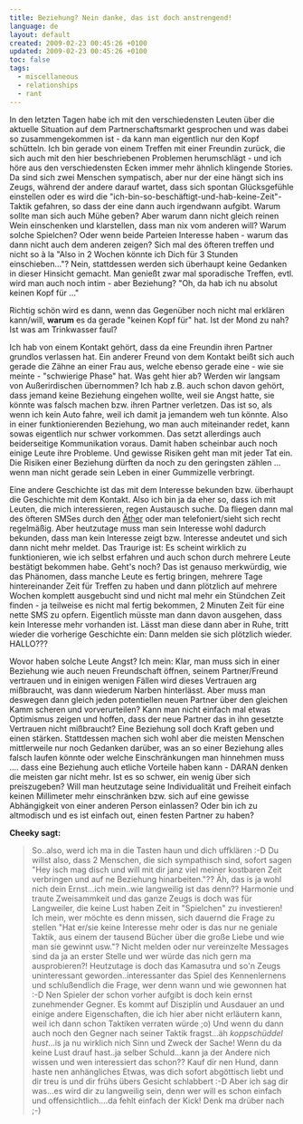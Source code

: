 ```yaml
---
title: Beziehung? Nein danke, das ist doch anstrengend!
language: de
layout: default
created: 2009-02-23 00:45:26 +0100
updated: 2009-02-23 00:45:26 +0100
toc: false
tags:
  - miscellaneous
  - relationships
  - rant
---
```

In den letzten Tagen habe ich mit den verschiedensten Leuten über die aktuelle Situation auf dem Partnerschaftsmarkt
gesprochen und was dabei so zusammengekommen ist - da kann man eigentlich nur den Kopf schütteln. Ich bin gerade von
einem Treffen mit einer Freundin zurück, die sich auch mit den hier beschriebenen Problemen herumschlägt - und ich höre
aus den verschiedensten Ecken immer mehr ähnlich klingende Stories. Da sind sich zwei Menschen sympatisch, aber nur der
eine hängt sich ins Zeugs, während der andere darauf wartet, dass sich spontan Glücksgefühle einstellen oder es wird
die "ich-bin-so-beschäftigt-und-hab-keine-Zeit"-Taktik gefahren, so dass der eine dann auch irgendwann aufgibt. Warum
sollte man sich auch Mühe geben? Aber warum dann nicht gleich reinen Wein einschenken und klarstellen, dass man nix vom
anderen will? Warum solche Spielchen? Oder wenn beide Parteien Interesse haben - warum das dann nicht auch dem anderen
zeigen? Sich mal des öfteren treffen und nicht so à la "Also in 2 Wochen könnte ich Dich für 3 Stunden einschieben..."?
Nein, stattdessen werden sich überhaupt keine Gedanken in dieser Hinsicht gemacht. Man genießt zwar mal sporadische
Treffen, evtl. wird man auch noch intim - aber Beziehung? "Oh, da hab ich nu absolut keinen Kopf für ..."

Richtig schön wird es dann, wenn das Gegenüber noch nicht mal erklären kann/will, **warum** es da gerade "keinen Kopf
für" hat. Ist der Mond zu nah? Ist was am Trinkwasser faul?

Ich hab von einem Kontakt gehört, dass da eine Freundin ihren Partner grundlos verlassen hat. Ein anderer Freund von
dem Kontakt beißt sich auch gerade die Zähne an einer Frau aus, welche ebenso gerade eine - wie sie meinte - "schwierige
Phase" hat. Was geht hier ab? Werden wir langsam von Außerirdischen übernommen? Ich hab z.B. auch schon davon gehört,
dass jemand keine Beziehung eingehen wollte, weil sie Angst hatte, sie könnte was falsch machen bzw. ihren Partner
verletzen. Das ist so, als wenn ich kein Auto fahre, weil ich damit ja jemandem weh tun könnte. Also in einer
funktionierenden Beziehung, wo man auch miteinander redet, kann sowas eigentlich nur schwer vorkommen. Das setzt
allerdings auch beiderseitige Kommunikation voraus. Damit haben scheinbar auch noch einige Leute ihre Probleme. Und
gewisse Risiken geht man mit jeder Tat ein. Die Risiken einer Beziehung dürften da noch zu den geringsten zählen … wenn
man nicht gerade sein Leben in einer Gummizelle verbringt.

Eine andere Geschichte ist das mit dem Interesse bekunden bzw. überhaupt die Geschichte mit dem Kontakt. Also ich bin
ja da eher so, dass ich mit Leuten, die mich interessieren, regen Austausch suche. Da fliegen dann mal des öfteren
SMSes durch den [Äther](http://de.wikipedia.org/wiki/Äther) oder man telefoniert/sieht sich recht regelmäßig. Aber
heutzutage muss man sein Interesse wohl dadurch bekunden, dass man kein Interesse zeigt bzw. Interesse andeutet und
sich dann nicht mehr meldet. Das Traurige ist: Es scheint wirklich zu funktionieren, wie ich selbst erfahren und auch
schon durch mehrere Leute bestätigt bekommen habe. Geht's noch? Das ist genauso merkwürdig, wie das Phänomen, dass
manche Leute es fertig bringen, mehrere Tage hintereinander Zeit für Treffen zu haben und dann plötzlich auf mehrere
Wochen komplett ausgebucht sind und nicht mal mehr ein Stündchen Zeit finden - ja teilweise es nicht mal fertig
bekommen, 2 Minuten Zeit für eine nette SMS zu opfern. Eigentlich müsste man dann davon ausgehen, dass kein Interesse
mehr vorhanden ist. Lässt man diese dann aber in Ruhe, tritt wieder die vorherige Geschichte ein: Dann melden sie sich
plötzlich wieder. HALLO???

Wovor haben solche Leute Angst? Ich mein: Klar, man muss sich in einer Beziehung wie auch neuen Freundschaft öffnen,
seinem Partner/Freund vertrauen und in einigen wenigen Fällen wird dieses Vertrauen arg mißbraucht, was dann wiederum
Narben hinterlässt. Aber muss man deswegen dann gleich jeden potentiellen neuen Partner über den gleichen Kamm scheren
und vorverurteilen? Kann man nicht einfach mal etwas Optimismus zeigen und hoffen, dass der neue Partner das in ihn
gesetzte Vertrauen nicht mißbraucht? Eine Beziehung soll doch Kraft geben und einen stärken. Stattdessen machen sich
wohl aber die meisten Menschen mittlerweile nur noch Gedanken darüber, was an so einer Beziehung alles falsch laufen
könnte oder welche Einschränkungen man hinnehmen muss .... dass eine Beziehung auch etliche Vorteile haben kann - DARAN
denken die meisten gar nicht mehr. Ist es so schwer, ein wenig über sich preiszugeben? Will man heutzutage seine
Individualität und Freiheit einfach keinen Millimeter mehr einschränken bzw. sich auf eine gewisse Abhängigkeit von
einer anderen Person einlassen? Oder bin ich zu altmodisch und es ist einfach out, einen festen Partner zu haben?


**Cheeky sagt:**

> So..also, werd ich ma in die Tasten haun und dich uffklären :-D Du willst also, dass 2 Menschen, die sich sympathisch
> sind, sofort sagen "Hey isch mag disch und will mit dir janz viel meiner kostbaren Zeit verbringen und auf ne
> Beziehung hinarbeiten."?? Äh, das is ja wohl nich dein Ernst...ich mein..wie langweilig ist das denn?? Harmonie und
> traute Zweisammkeit und das ganze Zeugs is doch was für Langweiler, die keine Lust haben Zeit in "Spielchen" zu
> investieren! Ich mein, wer möchte es denn missen, sich dauernd die Frage zu stellen "Hat er/sie keine Interesse mehr
> oder is das nur ne geniale Taktik, aus einem der tausend Bücher über die große Liebe und wie man sie gewinnt usw."?
> Nicht melden oder nur vereinzelte Messages sind da ja an erster Stelle und wer würde das nich gern ma ausprobieren?!
> Heutzutage is doch das Kamasutra und so'n Zeugs uninteressant geworden..interessanter das Spiel des Kennenlernens und
> schlußendlich die Frage, wer denn wann und wie gewonnen hat :-D Nen Spieler der schon vorher aufgibt is doch kein
> ernst zunehmender Gegner. Es kommt auf Disziplin und Ausdauer an und einige andere Eigenschaften, die ich hier aber
> nicht erläutern kann, weil ich dann schon Taktiken verraten würde ;o) Und wenn du dann auch noch den Gegner nach
> seiner Taktik fragst...äh *koppschüddel* *hust*...is ja nu wirklich nich Sinn und Zweck der Sache! Wenn du da keine
> Lust drauf hast..ja selber Schuld...kann ja der Andere nich wissen und wen interessiert das schon?? Kauf dir nen
> Hund, dann haste nen anhängliches Etwas, was dich sofort abgöttisch liebt und dir treu is und dir frühs übers Gesicht
> schlabbert :-D Aber ich sag dir was...es wird dir zu langweilig sein, denn wer will es schon einfach und
> offensichtlich....da fehlt einfach der Kick! Denk ma drüber nach ;-)
